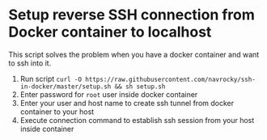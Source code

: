 # Setup reverse SSH connection from Docker container to localhost

This script solves the problem when you have a docker container and want to ssh into it.

1. Run script `curl -O https://raw.githubusercontent.com/navrocky/ssh-in-docker/master/setup.sh && sh setup.sh`
2. Enter password for `root` user inside docker container
3. Enter your user and host name to create ssh tunnel from docker container to your host
4. Execute connection command to establish ssh session from your host inside container
